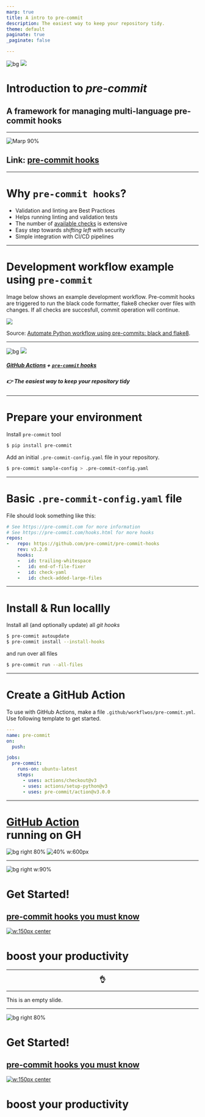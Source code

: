 ```yaml
---
marp: true
title: A intro to pre-commit
description: The easiest way to keep your repository tidy.
theme: default
paginate: true
_paginate: false

---
```

<!--
_footer: "[https://github.com/jnavarrof/sa-pre-commit-slides](https://github.com/jnavarrof/sa-pre-commit-slides)
"
-->
![bg](#123)
![](#fff)

# <!--fit--> **Introduction to *pre-commit***
<!-- ![w:400px top](assets/SA_Epic_Logo.jpeg) -->

## A framework for managing multi-language pre-commit hooks

<!-- ---
# The Challenge
When developing collaboratively, we typically use git for version control and commit any changes to a feature branch that is reviewed before merging into the main codebase.

The **problem is nothing stops us from committing *low-quality* code** to the repository.

Low-quality code could include:

- code that is non compliant
- contains unused imports
- references to variables before assignment
- code that is failing on basic validation and liting steps
 -->

---
![Marp 90%](assets/pre-commit.png)

## Link: [pre-commit hooks](https://pre-commit.com/)

---
# <!--fit--> Why `pre-commit hooks`?

- Validation and linting are Best Practices
- Helps running linting and validation tests
- The number of [available checks](https://pre-commit.com/hooks.html) is extensive
- Easy step towards *shifting left* with security
- Simple integration with CI/CD pipelines

---
# Development workflow example using `pre-commit`

Image below shows an example development workflow. Pre-commit hooks are triggered to run the black code formatter, flake8 checker over files with changes. If all checks are succesfull, commit operation will continue.
<br/>

![](https://ljvmiranda921.github.io/assets/png/tuts/precommit_pipeline.png)

Source: [Automate Python workflow using pre-commits: black and flake8](https://ljvmiranda921.github.io/notebook/2018/06/21/precommits-using-black-and-flake8/).

---
![bg](#123)
![](#fff)

##### <!--fit--> [GitHub Actions](https://github.com/actions) + [`pre-commit` hooks](https://pre-commit.com/)
##### <!--fit--> 👉 The easiest way to keep  your repository tidy

---
# Prepare your environment
Install `pre-commit` tool

```bash
$ pip install pre-commit
```

Add an initial `.pre-commit-config.yaml` file in your repository.

```bash
$ pre-commit sample-config > .pre-commit-config.yaml
```

---
# Basic `.pre-commit-config.yaml` file
File should look something like this:

```yaml
# See https://pre-commit.com for more information
# See https://pre-commit.com/hooks.html for more hooks
repos:
-   repo: https://github.com/pre-commit/pre-commit-hooks
    rev: v3.2.0
    hooks:
    -   id: trailing-whitespace
    -   id: end-of-file-fixer
    -   id: check-yaml
    -   id: check-added-large-files
```

---
# Install & Run locallly
Install all (and optionally update) all *git hooks*

```bash
$ pre-commit autoupdate
$ pre-commit install --install-hooks
```

and run over all files

```bash
$ pre-commit run --all-files
```

---
# Create a GitHub Action
To use with GitHub Actions, make a file `.github/workflwos/pre-commit.yml`. Use following template to get started.

```yaml
---
name: pre-commit
on:
  push:

jobs:
  pre-commit:
    runs-on: ubuntu-latest
    steps:
      - uses: actions/checkout@v3
      - uses: actions/setup-python@v3
      - uses: pre-commit/action@v3.0.0
```

---

# [GitHub Action](https://github.com/jnavarrof/sa-pre-commit-slides/actions/workflows/pre-commit.yml) <br/> running on GH

![bg right 80% ](assets/pre-commit-checks.png)
![40% w:600px](assets/github-action.png)

---

<!-- Scoped style -->
<style scoped>
img[alt~="center"] {
  display: block;
  margin: 0 auto;
}
</style>

![bg right w:90%](assets/pre-commit-image.jpeg)

# <!--fit--> Get Started!
## <!--fit-->  **[pre-commit hooks you must know](https://towardsdatascience.com/pre-commit-hooks-you-must-know-ff247f5feb7e)**
[![w:150px center](assets/play_icon.png)](https://towardsdatascience.com/pre-commit-hooks-you-must-know-ff247f5feb7e)

# <!--fit--> boost your productivity

---

<style scoped>
h3 {
  text-align: center;
  display: block;
  margin: 0 auto;
}
</style>

### <!--fit--> :ok_hand:

---

This is an empty slide.

---
<!-- Scoped style -->
<style scoped>
img[alt~="center"] {
  display: block;
  margin: 0 auto;
}
</style>

![bg right 80%](https://miro.medium.com/max/508/1*SE_FC8cspNAz_pFojUEsTg.jpeg)

# <!--fit--> Get Started!

## <!--fit-->  **[pre-commit hooks you must know](https://towardsdatascience.com/pre-commit-hooks-you-must-know-ff247f5feb7e)**

[![w:150px center](assets/play_icon.png)](https://towardsdatascience.com/pre-commit-hooks-you-must-know-ff247f5feb7e)

# <!--fit--> boost your productivity
